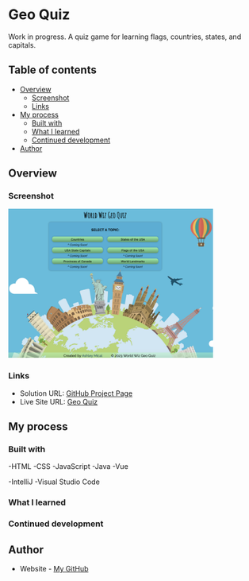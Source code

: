 # Geo Quiz

Work in progress. A quiz game for learning flags, countries, states, and capitals.

## Table of contents

- [Overview](#overview)
  - [Screenshot](#screenshot)
  - [Links](#links)
- [My process](#my-process)
  - [Built with](#built-with)
  - [What I learned](#what-i-learned)
  - [Continued development](#continued-development)
- [Author](#author)

## Overview

### Screenshot

[<img src="client/public/geo-quiz-screenshot.png" height="300"/>]()

### Links

- Solution URL: [GitHub Project Page](https://github.com/micamash/geo-quiz)
- Live Site URL: [Geo Quiz]()

## My process

### Built with

-HTML
-CSS
-JavaScript
-Java
-Vue

-IntelliJ
-Visual Studio Code

### What I learned

### Continued development

## Author

- Website - [My GitHub](https://github.com/micamash)

